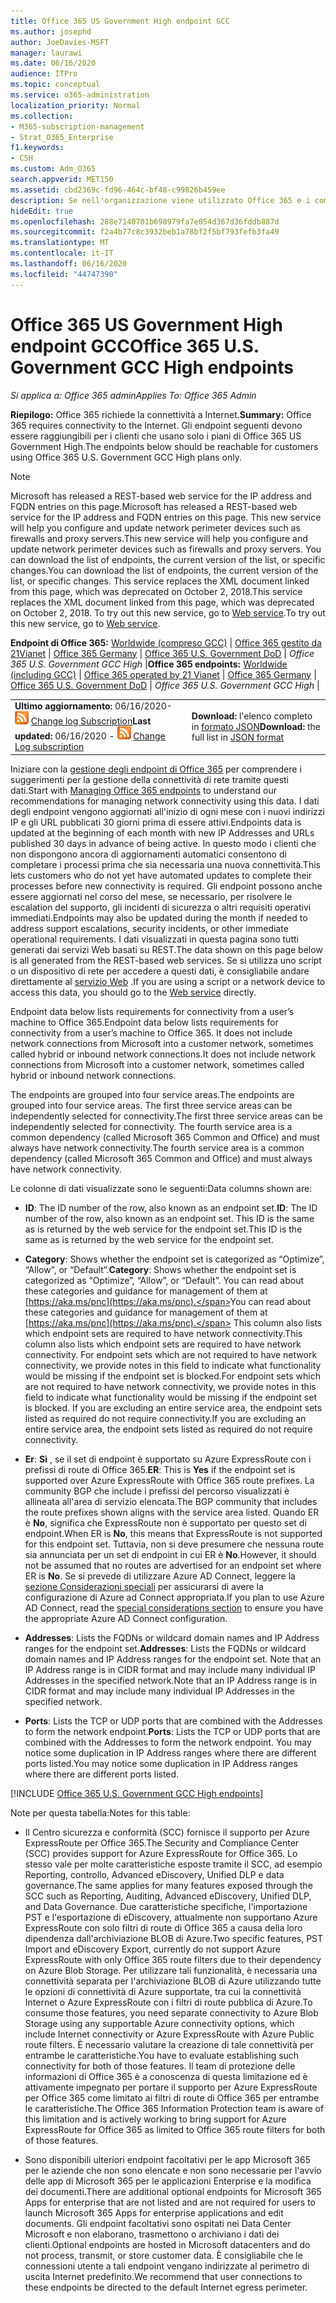 ```yaml
---
title: Office 365 US Government High endpoint GCC
ms.author: josephd
author: JoeDavies-MSFT
manager: laurawi
ms.date: 06/16/2020
audience: ITPro
ms.topic: conceptual
ms.service: o365-administration
localization_priority: Normal
ms.collection:
- M365-subscription-management
- Strat_O365_Enterprise
f1.keywords:
- CSH
ms.custom: Adm_O365
search.appverid: MET150
ms.assetid: cbd2369c-fd96-464c-bf48-c99826b459ee
description: Se nell'organizzazione viene utilizzato Office 365 e i computer della rete vengono limitati dalla connessione a Internet, di seguito sono elencati gli endpoint (FQDN, porte, URL, IPv4 e gli intervalli di indirizzi IPv6) da includere negli elenchi in uscita consentiti per garantire che i computer possano utilizzare correttamente Office 365.
hideEdit: true
ms.openlocfilehash: 288e7140701b698979fa7e054d367d36fddb887d
ms.sourcegitcommit: f2a4b77c8c3932beb1a78bf2f5bf793fefb3fa49
ms.translationtype: MT
ms.contentlocale: it-IT
ms.lasthandoff: 06/16/2020
ms.locfileid: "44747390"
---
```

# <a name="office-365-us-government-gcc-high-endpoints"></a><span data-ttu-id="c72e4-103">Office 365 US Government High endpoint GCC</span><span class="sxs-lookup"><span data-stu-id="c72e4-103">Office 365 U.S. Government GCC High endpoints</span></span>

 <span data-ttu-id="c72e4-104">*Si applica a: Office 365 admin*</span><span class="sxs-lookup"><span data-stu-id="c72e4-104">*Applies To: Office 365 Admin*</span></span>

<span data-ttu-id="c72e4-105">**Riepilogo:** Office 365 richiede la connettività a Internet.</span><span class="sxs-lookup"><span data-stu-id="c72e4-105">**Summary:** Office 365 requires connectivity to the Internet.</span></span> <span data-ttu-id="c72e4-106">Gli endpoint seguenti devono essere raggiungibili per i clienti che usano solo i piani di Office 365 US Government High.</span><span class="sxs-lookup"><span data-stu-id="c72e4-106">The endpoints below should be reachable for customers using Office 365 U.S. Government GCC High plans only.</span></span>
  
> [!NOTE]
> <span data-ttu-id="c72e4-107">Microsoft has released a REST-based web service for the IP address and FQDN entries on this page.</span><span class="sxs-lookup"><span data-stu-id="c72e4-107">Microsoft has released a REST-based web service for the IP address and FQDN entries on this page.</span></span> <span data-ttu-id="c72e4-108">This new service will help you configure and update network perimeter devices such as firewalls and proxy servers.</span><span class="sxs-lookup"><span data-stu-id="c72e4-108">This new service will help you configure and update network perimeter devices such as firewalls and proxy servers.</span></span> <span data-ttu-id="c72e4-109">You can download the list of endpoints, the current version of the list, or specific changes.</span><span class="sxs-lookup"><span data-stu-id="c72e4-109">You can download the list of endpoints, the current version of the list, or specific changes.</span></span> <span data-ttu-id="c72e4-110">This service replaces the XML document linked from this page, which was deprecated on October 2, 2018.</span><span class="sxs-lookup"><span data-stu-id="c72e4-110">This service replaces the XML document linked from this page, which was deprecated on October 2, 2018.</span></span> <span data-ttu-id="c72e4-111">To try out this new service, go to [Web service](office-365-ip-web-service.md).</span><span class="sxs-lookup"><span data-stu-id="c72e4-111">To try out this new service, go to [Web service](office-365-ip-web-service.md).</span></span>
  
 <span data-ttu-id="c72e4-112">**Endpoint di Office 365:** [Worldwide (compreso GCC)](urls-and-ip-address-ranges.md) | [Office 365 gestito da 21Vianet](urls-and-ip-address-ranges-21vianet.md)  | [Office 365 Germany](office-365-germany-endpoints.md)  | [Office 365 U.S. Government DoD](office-365-u-s-government-dod-endpoints.md) | *Office 365 U.S. Government GCC High* |</span><span class="sxs-lookup"><span data-stu-id="c72e4-112">**Office 365 endpoints:** [Worldwide (including GCC)](urls-and-ip-address-ranges.md) | [Office 365 operated by 21 Vianet](urls-and-ip-address-ranges-21vianet.md)  | [Office 365 Germany](office-365-germany-endpoints.md)  | [Office 365 U.S. Government DoD](office-365-u-s-government-dod-endpoints.md) | *Office 365 U.S. Government GCC High* |</span></span>
  
|||
|:-----|:-----|
|<span data-ttu-id="c72e4-113">**Ultimo aggiornamento:** 06/16/2020- ![ RSS ](media/5dc6bb29-25db-4f44-9580-77c735492c4b.png) [Change log Subscription](https://endpoints.office.com/version/USGOVGCCHigh?allversions=true&format=rss&clientrequestid=b10c5ed1-bad1-445f-b386-b919946339a7)</span><span class="sxs-lookup"><span data-stu-id="c72e4-113">**Last updated:** 06/16/2020 - ![RSS](media/5dc6bb29-25db-4f44-9580-77c735492c4b.png) [Change Log subscription](https://endpoints.office.com/version/USGOVGCCHigh?allversions=true&format=rss&clientrequestid=b10c5ed1-bad1-445f-b386-b919946339a7)</span></span> <br/> |<span data-ttu-id="c72e4-114">**Download:** l'elenco completo in [formato JSON](https://endpoints.office.com/endpoints/USGOVGCCHigh?clientrequestid=b10c5ed1-bad1-445f-b386-b919946339a7)</span><span class="sxs-lookup"><span data-stu-id="c72e4-114">**Download:** the full list in [JSON format](https://endpoints.office.com/endpoints/USGOVGCCHigh?clientrequestid=b10c5ed1-bad1-445f-b386-b919946339a7)</span></span> <br/> |

 <span data-ttu-id="c72e4-115">Iniziare con la [gestione degli endpoint di Office 365](managing-office-365-endpoints.md) per comprendere i suggerimenti per la gestione della connettività di rete tramite questi dati.</span><span class="sxs-lookup"><span data-stu-id="c72e4-115">Start with [Managing Office 365 endpoints](managing-office-365-endpoints.md) to understand our recommendations for managing network connectivity using this data.</span></span> <span data-ttu-id="c72e4-116">I dati degli endpoint vengono aggiornati all'inizio di ogni mese con i nuovi indirizzi IP e gli URL pubblicati 30 giorni prima di essere attivi.</span><span class="sxs-lookup"><span data-stu-id="c72e4-116">Endpoints data is updated at the beginning of each month with new IP Addresses and URLs published 30 days in advance of being active.</span></span> <span data-ttu-id="c72e4-117">In questo modo i clienti che non dispongono ancora di aggiornamenti automatici consentono di completare i processi prima che sia necessaria una nuova connettività.</span><span class="sxs-lookup"><span data-stu-id="c72e4-117">This lets customers who do not yet have automated updates to complete their processes before new connectivity is required.</span></span> <span data-ttu-id="c72e4-118">Gli endpoint possono anche essere aggiornati nel corso del mese, se necessario, per risolvere le escalation del supporto, gli incidenti di sicurezza o altri requisiti operativi immediati.</span><span class="sxs-lookup"><span data-stu-id="c72e4-118">Endpoints may also be updated during the month if needed to address support escalations, security incidents, or other immediate operational requirements.</span></span> <span data-ttu-id="c72e4-119">I dati visualizzati in questa pagina sono tutti generati dai servizi Web basati su REST.</span><span class="sxs-lookup"><span data-stu-id="c72e4-119">The data shown on this page below is all generated from the REST-based web services.</span></span> <span data-ttu-id="c72e4-120">Se si utilizza uno script o un dispositivo di rete per accedere a questi dati, è consigliabile andare direttamente al [servizio Web](office-365-ip-web-service.md) .</span><span class="sxs-lookup"><span data-stu-id="c72e4-120">If you are using a script or a network device to access this data, you should go to the [Web service](office-365-ip-web-service.md) directly.</span></span>

<span data-ttu-id="c72e4-121">Endpoint data below lists requirements for connectivity from a user’s machine to Office 365.</span><span class="sxs-lookup"><span data-stu-id="c72e4-121">Endpoint data below lists requirements for connectivity from a user’s machine to Office 365.</span></span> <span data-ttu-id="c72e4-122">It does not include network connections from Microsoft into a customer network, sometimes called hybrid or inbound network connections.</span><span class="sxs-lookup"><span data-stu-id="c72e4-122">It does not include network connections from Microsoft into a customer network, sometimes called hybrid or inbound network connections.</span></span>

<span data-ttu-id="c72e4-123">The endpoints are grouped into four service areas.</span><span class="sxs-lookup"><span data-stu-id="c72e4-123">The endpoints are grouped into four service areas.</span></span> <span data-ttu-id="c72e4-124">The first three service areas can be independently selected for connectivity.</span><span class="sxs-lookup"><span data-stu-id="c72e4-124">The first three service areas can be independently selected for connectivity.</span></span> <span data-ttu-id="c72e4-125">The fourth service area is a common dependency (called Microsoft 365 Common and Office) and must always have network connectivity.</span><span class="sxs-lookup"><span data-stu-id="c72e4-125">The fourth service area is a common dependency (called Microsoft 365 Common and Office) and must always have network connectivity.</span></span>

<span data-ttu-id="c72e4-126">Le colonne di dati visualizzate sono le seguenti:</span><span class="sxs-lookup"><span data-stu-id="c72e4-126">Data columns shown are:</span></span>

- <span data-ttu-id="c72e4-127">**ID**: The ID number of the row, also known as an endpoint set.</span><span class="sxs-lookup"><span data-stu-id="c72e4-127">**ID**: The ID number of the row, also known as an endpoint set.</span></span> <span data-ttu-id="c72e4-128">This ID is the same as is returned by the web service for the endpoint set.</span><span class="sxs-lookup"><span data-stu-id="c72e4-128">This ID is the same as is returned by the web service for the endpoint set.</span></span>

- <span data-ttu-id="c72e4-129">**Category**: Shows whether the endpoint set is categorized as “Optimize”, “Allow”, or “Default”.</span><span class="sxs-lookup"><span data-stu-id="c72e4-129">**Category**: Shows whether the endpoint set is categorized as “Optimize”, “Allow”, or “Default”.</span></span> <span data-ttu-id="c72e4-130">You can read about these categories and guidance for management of them at [https://aka.ms/pnc](https://aka.ms/pnc).</span><span class="sxs-lookup"><span data-stu-id="c72e4-130">You can read about these categories and guidance for management of them at [https://aka.ms/pnc](https://aka.ms/pnc).</span></span> <span data-ttu-id="c72e4-131">This column also lists which endpoint sets are required to have network connectivity.</span><span class="sxs-lookup"><span data-stu-id="c72e4-131">This column also lists which endpoint sets are required to have network connectivity.</span></span> <span data-ttu-id="c72e4-132">For endpoint sets which are not required to have network connectivity, we provide notes in this field to indicate what functionality would be missing if the endpoint set is blocked.</span><span class="sxs-lookup"><span data-stu-id="c72e4-132">For endpoint sets which are not required to have network connectivity, we provide notes in this field to indicate what functionality would be missing if the endpoint set is blocked.</span></span> <span data-ttu-id="c72e4-133">If you are excluding an entire service area, the endpoint sets listed as required do not require connectivity.</span><span class="sxs-lookup"><span data-stu-id="c72e4-133">If you are excluding an entire service area, the endpoint sets listed as required do not require connectivity.</span></span>

- <span data-ttu-id="c72e4-134">**Er**: **Sì** , se il set di endpoint è supportato su Azure ExpressRoute con i prefissi di route di Office 365.</span><span class="sxs-lookup"><span data-stu-id="c72e4-134">**ER**: This is **Yes** if the endpoint set is supported over Azure ExpressRoute with Office 365 route prefixes.</span></span> <span data-ttu-id="c72e4-135">La community BGP che include i prefissi del percorso visualizzati è allineata all'area di servizio elencata.</span><span class="sxs-lookup"><span data-stu-id="c72e4-135">The BGP community that includes the route prefixes shown aligns with the service area listed.</span></span> <span data-ttu-id="c72e4-136">Quando ER è **No**, significa che ExpressRoute non è supportato per questo set di endpoint.</span><span class="sxs-lookup"><span data-stu-id="c72e4-136">When ER is **No**, this means that ExpressRoute is not supported for this endpoint set.</span></span> <span data-ttu-id="c72e4-137">Tuttavia, non si deve presumere che nessuna route sia annunciata per un set di endpoint in cui ER è **No**.</span><span class="sxs-lookup"><span data-stu-id="c72e4-137">However, it should not be assumed that no routes are advertised for an endpoint set where ER is **No**.</span></span> <span data-ttu-id="c72e4-138">Se si prevede di utilizzare Azure AD Connect, leggere la [sezione Considerazioni speciali](https://docs.microsoft.com/azure/active-directory/hybrid/reference-connect-instances#microsoft-azure-government) per assicurarsi di avere la configurazione di Azure ad Connect appropriata.</span><span class="sxs-lookup"><span data-stu-id="c72e4-138">If you plan to use Azure AD Connect, read the [special considerations section](https://docs.microsoft.com/azure/active-directory/hybrid/reference-connect-instances#microsoft-azure-government) to ensure you have the appropriate Azure AD Connect configuration.</span></span>

- <span data-ttu-id="c72e4-139">**Addresses**: Lists the FQDNs or wildcard domain names and IP Address ranges for the endpoint set.</span><span class="sxs-lookup"><span data-stu-id="c72e4-139">**Addresses**: Lists the FQDNs or wildcard domain names and IP Address ranges for the endpoint set.</span></span> <span data-ttu-id="c72e4-140">Note that an IP Address range is in CIDR format and may include many individual IP Addresses in the specified network.</span><span class="sxs-lookup"><span data-stu-id="c72e4-140">Note that an IP Address range is in CIDR format and may include many individual IP Addresses in the specified network.</span></span>
 
- <span data-ttu-id="c72e4-141">**Ports**: Lists the TCP or UDP ports that are combined with the Addresses to form the network endpoint.</span><span class="sxs-lookup"><span data-stu-id="c72e4-141">**Ports**: Lists the TCP or UDP ports that are combined with the Addresses to form the network endpoint.</span></span> <span data-ttu-id="c72e4-142">You may notice some duplication in IP Address ranges where there are different ports listed.</span><span class="sxs-lookup"><span data-stu-id="c72e4-142">You may notice some duplication in IP Address ranges where there are different ports listed.</span></span>
 
[!INCLUDE [Office 365 U.S. Government GCC High endpoints](./includes/office-365-u.s.-government-gcc-high-endpoints.md)]

<span data-ttu-id="c72e4-143">Note per questa tabella:</span><span class="sxs-lookup"><span data-stu-id="c72e4-143">Notes for this table:</span></span>

- <span data-ttu-id="c72e4-144">Il Centro sicurezza e conformità (SCC) fornisce il supporto per Azure ExpressRoute per Office 365.</span><span class="sxs-lookup"><span data-stu-id="c72e4-144">The Security and Compliance Center (SCC) provides support for Azure ExpressRoute for Office 365.</span></span> <span data-ttu-id="c72e4-145">Lo stesso vale per molte caratteristiche esposte tramite il SCC, ad esempio Reporting, controllo, Advanced eDiscovery, Unified DLP e data governance.</span><span class="sxs-lookup"><span data-stu-id="c72e4-145">The same applies for many features exposed through the SCC such as Reporting, Auditing, Advanced eDiscovery, Unified DLP, and Data Governance.</span></span> <span data-ttu-id="c72e4-146">Due caratteristiche specifiche, l'importazione PST e l'esportazione di eDiscovery, attualmente non supportano Azure ExpressRoute con solo filtri di route di Office 365 a causa della loro dipendenza dall'archiviazione BLOB di Azure.</span><span class="sxs-lookup"><span data-stu-id="c72e4-146">Two specific features, PST Import and eDiscovery Export, currently do not support Azure ExpressRoute with only Office 365 route filters due to their dependency on Azure Blob Storage.</span></span> <span data-ttu-id="c72e4-147">Per utilizzare tali funzionalità, è necessaria una connettività separata per l'archiviazione BLOB di Azure utilizzando tutte le opzioni di connettività di Azure supportate, tra cui la connettività Internet o Azure ExpressRoute con i filtri di route pubblica di Azure.</span><span class="sxs-lookup"><span data-stu-id="c72e4-147">To consume those features, you need separate connectivity to Azure Blob Storage using any supportable Azure connectivity options, which include Internet connectivity or Azure ExpressRoute with Azure Public route filters.</span></span> <span data-ttu-id="c72e4-148">È necessario valutare la creazione di tale connettività per entrambe le caratteristiche.</span><span class="sxs-lookup"><span data-stu-id="c72e4-148">You have to evaluate establishing such connectivity for both of those features.</span></span> <span data-ttu-id="c72e4-149">Il team di protezione delle informazioni di Office 365 è a conoscenza di questa limitazione ed è attivamente impegnato per portare il supporto per Azure ExpressRoute per Office 365 come limitato ai filtri di route di Office 365 per entrambe le caratteristiche.</span><span class="sxs-lookup"><span data-stu-id="c72e4-149">The Office 365 Information Protection team is aware of this limitation and is actively working to bring support for Azure ExpressRoute for Office 365 as limited to Office 365 route filters for both of those features.</span></span>

- <span data-ttu-id="c72e4-150">Sono disponibili ulteriori endpoint facoltativi per le app Microsoft 365 per le aziende che non sono elencate e non sono necessarie per l'avvio delle app di Microsoft 365 per le applicazioni Enterprise e la modifica dei documenti.</span><span class="sxs-lookup"><span data-stu-id="c72e4-150">There are additional optional endpoints for Microsoft 365 Apps for enterprise that are not listed and are not required for users to launch Microsoft 365 Apps for enterprise applications and edit documents.</span></span> <span data-ttu-id="c72e4-151">Gli endpoint facoltativi sono ospitati nei Data Center Microsoft e non elaborano, trasmettono o archiviano i dati dei clienti.</span><span class="sxs-lookup"><span data-stu-id="c72e4-151">Optional endpoints are hosted in Microsoft datacenters and do not process, transmit, or store customer data.</span></span> <span data-ttu-id="c72e4-152">È consigliabile che le connessioni utente a tali endpoint vengano indirizzate al perimetro di uscita Internet predefinito.</span><span class="sxs-lookup"><span data-stu-id="c72e4-152">We recommend that user connections to these endpoints be directed to the default Internet egress perimeter.</span></span>

